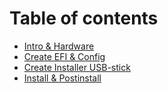 # Table of contents

* [Intro & Hardware](README.md)
* [Create EFI & Config](OC_auxiliary_tools.md)
* [Create Installer USB-stick](create_installer.md)
* [Install & Postinstall](install.md)
